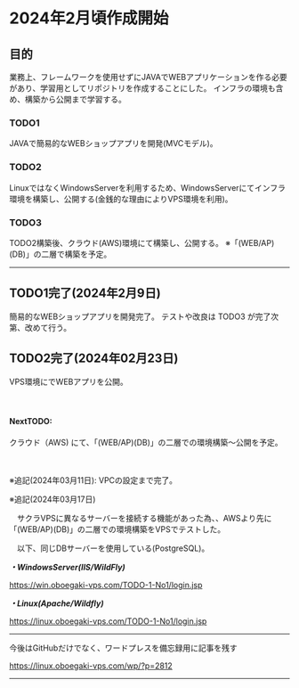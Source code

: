 # 2024年2月頃作成開始

## 目的
業務上、フレームワークを使用せずにJAVAでWEBアプリケーションを作る必要があり、学習用としてリポジトリを作成することにした。
インフラの環境も含め、構築から公開まで学習する。

### TODO1 
JAVAで簡易的なWEBショップアプリを開発(MVCモデル)。

### TODO2
LinuxではなくWindowsServerを利用するため、WindowsServerにてインフラ環境を構築し、公開する(金銭的な理由によりVPS環境を利用)。

### TODO3
TODO2構築後、クラウド(AWS)環境にて構築し、公開する。
※「(WEB/AP)(DB)」の二層で構築を予定。

----------------------------------------------

## TODO1完了(2024年2月9日)
簡易的なWEBショップアプリを開発完了。
テストや改良は TODO3 が完了次第、改めて行う。

## TODO2完了(2024年02月23日) 
VPS環境にでWEBアプリを公開。

　　
　　

#### NextTODO: 
クラウド（AWS) にて、「(WEB/AP)(DB)」の二層での環境構築～公開を予定。  

　

※追記(2024年03月11日): VPCの設定まで完了。　　


  
※追記(2024年03月17日)　　

　サクラVPSに異なるサーバーを接続する機能があった為、、AWSより先に「(WEB/AP)(DB)」の二層での環境構築をVPSでテストした。　　

　以下、同じDBサーバーを使用している(PostgreSQL)。　　

   

***・WindowsServer(IIS/WildFly)***  
 
https://win.oboegaki-vps.com/TODO-1-No1/login.jsp
     
***・Linux(Apache/Wildfly)***  
  
https://linux.oboegaki-vps.com/TODO-1-No1/login.jsp

___
今後はGitHubだけでなく、ワードプレスを備忘録用に記事を残す　　

https://linux.oboegaki-vps.com/wp/?p=2812
___
 

